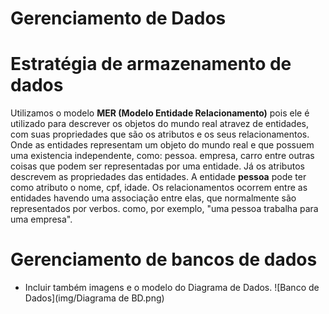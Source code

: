 # Gerenciamento de Dados

# Estratégia de armazenamento de dados


Utilizamos o modelo **MER (Modelo Entidade Relacionamento)** pois ele é utilizado para descrever os objetos do mundo real atravez de entidades, com suas propriedades que são os atributos e os seus relacionamentos. Onde as entidades representam um objeto do mundo real e que possuem uma existencia independente, como: pessoa. empresa, carro entre outras coisas que podem ser representadas por uma entidade. Já os atributos descrevem as propriedades das entidades. A entidade **pessoa** pode ter como atributo o nome, cpf, idade. Os relacionamentos ocorrem entre as entidades havendo uma associação entre elas, que normalmente são representados por verbos. como, por exemplo, "uma pessoa trabalha para uma empresa".  

# Gerenciamento de bancos de dados
- Incluir também imagens e  o modelo do Diagrama de Dados. 
![Banco de Dados](img/Diagrama de BD.png)